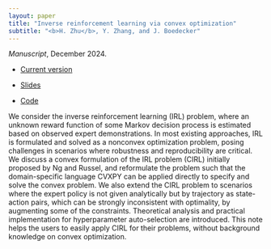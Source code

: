 ```yaml
---
layout: paper
title: "Inverse reinforcement learning via convex optimization"
subtitle: "<b>H. Zhu</b>, Y. Zhang, and J. Boedecker"
---
```


*Manuscript*, December 2024.
<ul>
<li><p><a href="/pdf/cvx_irl/cvx_irl_paper.pdf">Current version</a></p></li>
</ul>
<ul>
<li><p><a href="/pdf/cvx_irl/cvx_irl_talk.pdf">Slides</a></p></li>
</ul>
<ul>
<li><p><a href="https://github.com/nrgrp/cvx_irl">Code</a></p></li>
</ul>

We consider the inverse reinforcement learning (IRL) problem, where an unknown reward function of some Markov decision process is estimated based on observed expert demonstrations.
In most existing approaches, IRL is formulated and solved as a nonconvex optimization problem, posing challenges in scenarios where robustness and reproducibility are critical.
We discuss a convex formulation of the IRL problem (CIRL) initially proposed by Ng and Russel, and reformulate the problem such that the domain-specific language CVXPY can be applied directly to specify and solve the convex problem.
We also extend the CIRL problem to scenarios where the expert policy is not given analytically but by trajectory as state-action pairs, which can be strongly inconsistent with optimality, by augmenting some of the constraints.
Theoretical analysis and practical implementation for hyperparameter auto-selection are introduced.
This note helps the users to easily apply CIRL for their problems, without background knowledge on convex optimization.
